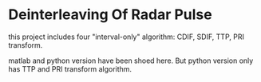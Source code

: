# Deinterleaving  Of Radar Pulse

this project includes four "interval-only" algorithm: CDIF, SDIF, TTP, PRI transform.

matlab and python version have been shoed here. But python version only has TTP and PRI transform algorithm.

